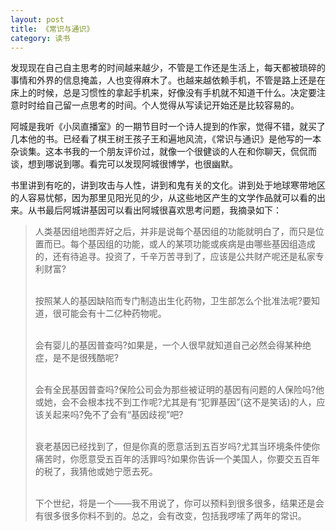 ```yaml
---
layout: post
title: 《常识与通识》
category: 读书
---
```


发现现在自己自主思考的时间越来越少，不管是工作还是生活上，每天都被琐碎的事情和外界的信息掩盖，人也变得麻木了。也越来越依赖手机，不管是路上还是在床上的时候，总是习惯性的拿起手机来，好像没有手机就不知道干什么。决定要注意时时给自己留一点思考的时间。个人觉得从写读记开始还是比较容易的。

阿城是我听《小凤直播室》的一期节目时一个诗人提到的作家，觉得不错，就买了几本他的书。已经看了棋王树王孩子王和遍地风流，《常识与通识》是他写的一本杂谈集。这本书我的一个朋友评价过，就像一个很健谈的人在和你聊天，侃侃而谈，想到哪说到哪。看完可以发现阿城很博学，也很幽默。

书里讲到有吃的，讲到攻击与人性，讲到和鬼有关的文化。讲到处于地球寒带地区的人容易忧郁，因为那里见阳光见的少，从这些地区产生的文学作品就可以看的出来。从书最后阿城讲基因可以看出阿城很喜欢思考问题，我摘录如下：

<blockquote>
人类基因组地图弄好之后，并非是说每个基因组的功能就明白了，而只是位置而已。每个基因组的功能，或人的某项功能或疾病是由哪些基因组造成的，还有待追寻。投资了，千辛万苦寻到了，应该是公共财产呢还是私家专利财富?<br /><br />

按照某人的基因缺陷而专门制造出生化药物，卫生部怎么个批准法呢?要知道，很可能会有十二亿种药物呢。<br /><br />

会有婴儿的基因普查吗?如果是，一个人很早就知道自己必然会得某种绝症，是不是很残酷呢?<br /><br />

会有全民基因普查吗?保险公司会为那些被证明的基因有问题的人保险吗?他或她，会不会根本找不到工作呢?尤其是有“犯罪基因”(这不是笑话)的人，应该关起来吗?免不了会有“基因歧视”吧?<br /><br />

衰老基因已经找到了，但是你真的愿意活到五百岁吗?尤其当环境条件使你痛苦时，你愿意受五百年的活罪吗?如果你告诉一个美国人，你要交五百年的税了，我猜他或她宁愿去死。<br /><br />

下个世纪，将是一个——我不用说了，你可以预料到很多很多，结果还是会有很多很多你料不到的。总之，会有改变，包括我啰嗦了两年的常识。
</blockquote>
